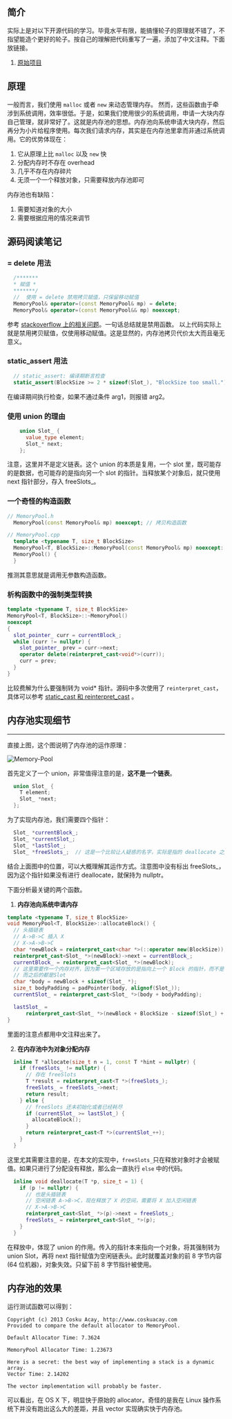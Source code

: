 简介
---
实际上是对以下开源代码的学习。毕竟水平有限，能搞懂轮子的原理就不错了，不指望能造个更好的轮子。按自己的理解把代码重写了一遍，添加了中文注释。下面放链接。
1. [原始项目](https://github.com/cacay/MemoryPool)

原理
---
一般而言，我们使用 `malloc` 或者 `new` 来动态管理内存。 然而，这些函数由于牵涉到系统调用，效率很低。于是，如果我们使用很少的系统调用，申请一大块内存自己管理，就非常好了。这就是内存池的思想。内存池向系统申请大块内存，然后再分为小片给程序使用。每次我们请求内存，其实是在内存池里拿而非通过系统调用。它的优势体现在：
1. 它从原理上比 `malloc` 以及 `new` 快
2. 分配内存时不存在 overhead
3. 几乎不存在内存碎片
4. 无须一个一个释放对象，只需要释放内存池即可
 
内存池也有缺陷：
1. 需要知道对象的大小
2. 需要根据应用的情况来调节

源码阅读笔记
---
### = delete 用法
```c++
  /*******
  * 赋值 *
  *******/
  //  使用 = delete 禁用拷贝赋值，只保留移动赋值
  MemoryPool& operator=(const MemoryPool& mp) = delete;
  MemoryPool& operator=(const MemoryPool&& mp) noexcept;
```
参考 [stackoverflow 上的相关问题](https://stackoverflow.com/questions/5513881/meaning-of-delete-after-function-declaration)。一句话总结就是禁用函数。
以上代码实际上就是禁用拷贝赋值，仅使用移动赋值。这是显然的，内存池拷贝代价太大而且毫无意义。

### static_assert 用法
```c++
  // static_assert: 编译期断言检查
  static_assert(BlockSize >= 2 * sizeof(Slot_), "BlockSize too small.")
```
在编译期间执行检查，如果不通过条件 arg1，则报错 arg2。

### 使用 union 的理由
```c++
    union Slot_ {
      value_type element;
      Slot_* next;
    };
```
注意，这里并不是定义链表。这个 union 的本质是复用，一个 slot 里，既可能存的是数据，也可能存的是指向另一个 slot 的指针。当释放某个对象后，就只使用 next 指针部分，存入 freeSlots_。

### 一个奇怪的构造函数
```c++
// MemoryPool.h
  MemoryPool(const MemoryPool& mp) noexcept; // 拷贝构造函数

// MemoryPool.cpp
  template <typename T, size_t BlockSize>
  MemoryPool<T, BlockSize>::MemoryPool(const MemoryPool& mp) noexcept:
  MemoryPool() {
  }
```
推测其意思就是调用无参数构造函数。

### 析构函数中的强制类型转换
```c++
template <typename T, size_t BlockSize>
MemoryPool<T, BlockSize>::~MemoryPool()
noexcept
{
  slot_pointer_ curr = currentBlock_;
  while (curr != nullptr) {
    slot_pointer_ prev = curr->next;
    operator delete(reinterpret_cast<void*>(curr));
    curr = prev;
  }
}
```
比较费解为什么要强制转为 void* 指针。源码中多次使用了 `reinterpret_cast`，具体可以参考 [static_cast 和 reinterpret_cast](blog.csdn.net/querw/article/details/7387594) 。

内存池实现细节
---
---
直接上图，这个图说明了内存池的运作原理：

![Memory-Pool](http://upload-images.jianshu.io/upload_images/4482847-e0726a6ba8712ad9.jpg?imageMogr2/auto-orient/strip%7CimageView2/2/w/1240)

首先定义了一个 union，非常值得注意的是，**这不是一个链表**。
```c++
  union Slot_ {
    T element;
    Slot_ *next;
  };
```
为了实现内存池，我们需要四个指针：
```c++
  Slot_ *currentBlock_;
  Slot_ *currentSlot_;
  Slot_ *lastSlot_;
  Slot_ *freeSlots_;  // 这是一个比较让人疑惑的名字，实际是指的 deallocate 之后空闲出来的 slots
```
结合上面图中的位置，可以大概理解其运作方式。注意图中没有标出 freeSlots_，因为这个指针如果没有进行 deallocate，就保持为 nullptr。

下面分析最关键的两个函数。
1. **内存池向系统申请内存**
```c++
template <typename T, size_t BlockSize>
void MemoryPool<T, BlockSize>::allocateBlock() {
  // 头插链表
  // A->B->C 插入 X
  // X->A->B->C
  char *newBlock = reinterpret_cast<char *>(::operator new(BlockSize));
  reinterpret_cast<Slot_ *>(newBlock)->next = currentBlock_;
  currentBlock_ = reinterpret_cast<Slot_ *>(newBlock);
  // 这里需要作一个内存对齐，因为第一个区域存放的是指向上一个 Block 的指针，而不是 Slot
  // 而之后的都是Slot
  char *body = newBlock + sizeof(Slot_ *);
  size_t bodyPadding = padPointer(body, alignof(Slot_));
  currentSlot_ = reinterpret_cast<Slot_ *>(body + bodyPadding);

  lastSlot_ =
      reinterpret_cast<Slot_ *>(newBlock + BlockSize - sizeof(Slot_) + 1);
}
```
里面的注意点都用中文注释出来了。

2. **在内存池中为对象分配内存**
```c++
  inline T *allocate(size_t n = 1, const T *hint = nullptr) {
    if (freeSlots_ != nullptr) {
      // 存在 freeSlots
      T *result = reinterpret_cast<T *>(freeSlots_);
      freeSlots_ = freeSlots_->next;
      return result;
    } else {
      // freeSlots 还未初始化或者已经耗尽
      if (currentSlot_ >= lastSlot_) {
        allocateBlock();
      }
      return reinterpret_cast<T *>(currentSlot_++);
    }
  }
```
这里尤其需要注意的是，在本文的实现中，`freeSlots_`只在释放对象时才会被赋值。如果只进行了分配没有释放，那么会一直执行 `else` 中的代码。
```c++
  inline void deallocate(T *p, size_t = 1) {
    if (p != nullptr) {
      // 也是头插链表
      // 空闲链表 A->B->C，现在释放了 X 的空间，需要将 X 加入空闲链表
      // X->A->B->C
      reinterpret_cast<Slot_ *>(p)->next = freeSlots_;
      freeSlots_ = reinterpret_cast<Slot_ *>(p);
    }
  }
```
在释放中，体现了 union 的作用。传入的指针本来指向一个对象，将其强制转为 union Slot，再将 next 指针赋值为空闲链表头。此时就覆盖对象的前 8 字节内容(64 位机器)，对象失效。只留下前 8 字节指针被使用。

内存池的效果
---
运行测试函数可以得到：
```
Copyright (c) 2013 Cosku Acay, http://www.coskuacay.com
Provided to compare the default allocator to MemoryPool.

Default Allocator Time: 7.3624

MemoryPool Allocator Time: 1.23673

Here is a secret: the best way of implementing a stack is a dynamic array.
Vector Time: 2.14202

The vector implementation will probably be faster.
```
可以看出，在 OS X 下，明显快于原始的 allocator。奇怪的是我在 Linux 操作系统下并没有跑出这么大的差距，并且 vector 实现确实快于内存池。
